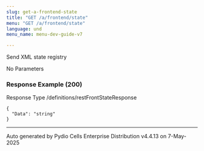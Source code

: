 ```yaml
---
slug: get-a-frontend-state
title: "GET /a/frontend/state"
menu: "GET /a/frontend/state"
language: und
menu_name: menu-dev-guide-v7

---
```








 
Send XML state registry  


No Parameters



### Response Example (200)
Response Type /definitions/restFrontStateResponse

```
{
  "Data": "string"
}
```




---
Auto generated by Pydio Cells Enterprise Distribution v4.4.13 on 7-May-2025
